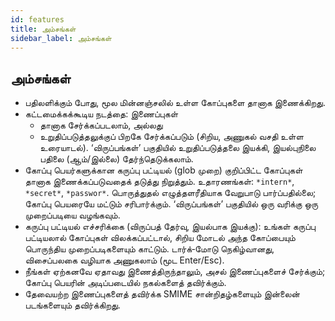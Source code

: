 ```yaml
---
id: features
title: அம்சங்கள்
sidebar_label: அம்சங்கள்
---
```


## அம்சங்கள்

- பதிலளிக்கும் போது, மூல மின்னஞ்சலில் உள்ள கோப்புகளை தானாக இணைக்கிறது.
- கட்டமைக்கக்கூடிய நடத்தை: இணைப்புகள்
  - தானாக சேர்க்கப்படலாம், அல்லது
  - உறுதிப்படுத்தலுக்குப் பிறகே சேர்க்கப்படும் (சிறிய, அணுகல் வசதி உள்ள உரையாடல்). ‘விருப்பங்கள்’ பகுதியில் உறுதிப்படுத்தலை இயக்கி, இயல்புநிலை பதிலை (ஆம்/இல்லை) தேர்ந்தெடுக்கலாம்.
- கோப்பு பெயர்களுக்கான கருப்பு பட்டியல் (glob முறை) குறிப்பிட்ட கோப்புகள் தானாக இணைக்கப்படுவதைக் தடுத்து நிறுத்தும். உதாரணங்கள்: `*intern*`, `*secret*`, `*passwor*`.
  பொருத்துதல் எழுத்தளரீதியாக வேறுபாடு பார்ப்பதில்லை; கோப்பு பெயரையே மட்டும் சரிபார்க்கும். ‘விருப்பங்கள்’ பகுதியில் ஒரு வரிக்கு ஒரு முறைப்படியை வழங்கவும்.
- கருப்பு பட்டியல் எச்சரிக்கை (விருப்பத் தேர்வு, இயல்பாக இயக்கு): உங்கள் கருப்பு பட்டியலால் கோப்புகள் விலக்கப்பட்டால், சிறிய மோடல் அந்த கோப்பையும் பொருந்திய முறைப்படிகளையும் காட்டும். டார்க்‑மோடு நெகிழ்வானது, விசைப்பலகை வழியாக அணுகலாம் (மூட Enter/Esc).
- நீங்கள் ஏற்கனவே ஏதாவது இணைத்திருந்தாலும், அசல் இணைப்புகளைச் சேர்க்கும்; கோப்பு பெயரின் அடிப்படையில் நகல்களைத் தவிர்க்கும்.
- தேவையற்ற இணைப்புகளைத் தவிர்க்க SMIME சான்றிதழ்களையும் இன்லைன் படங்களையும் தவிர்க்கிறது.
